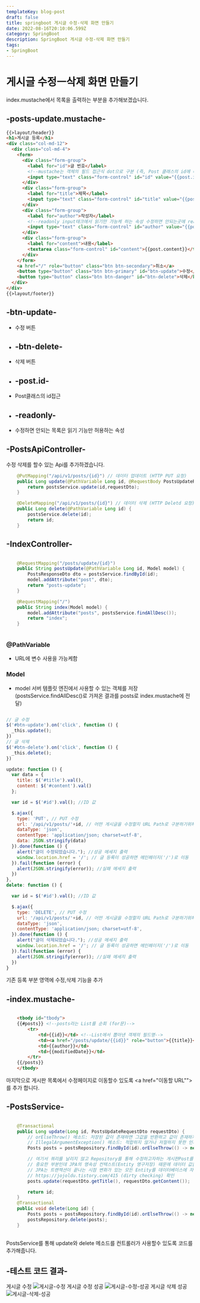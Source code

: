 ```yaml
---
templateKey: blog-post
draft: false
title: springboot 게시글 수정-삭제 화면 만들기
date: 2022-08-16T20:10:06.599Z
category: SpringBoot
description: SpringBoot 게시글 수정-삭제 화면 만들기
tags: 
- SpringBoot
---
```

# **게시글 수정ㅡ삭제 화면 만들기**
index.mustache에서 목록을 출력하는 부분을 추가해보겠습니다.
## **\-posts-update.mustache-**
```html
{{>layout/header}}
<h1>게시글 등록</h1>
<div class="col-md-12">
  <div class="col-md-4">
    <form>
      <div class="form-group">
        <label for="id">글 번호</label>
        <!--mustache는 객체의 필드 접근식 dot으로 구분 (즉, Post 클래스의 id에 대한 접근은 post.id로 사용 가능)-->
        <input type="text" class="form-control" id="id" value="{{post.id}}" readonly>
      </div>
      <div class="form-group">
        <label for="title">제목</label>
        <input type="text" class="form-control" id="title" value="{{post.title}}">
      </div>
      <div class="form-group">
        <label for="author">작성자</label>
        <!--readonly input태크에서 읽기만 가능케 하는 속성 수정하면 안되는곳에 readonly속성 사용 -->
        <input type="text" class="form-control" id="author" value="{{post.author}}" readonly>
      </div>
      <div class="form-group">
        <label for="content">내용</label>
        <textarea class="form-control" id="content">{{post.content}}</textarea>
      </div>
    </form>
    <a href="/" role="button" class="btn btn-secondary">취소</a>
    <button type="button" class="btn btn-primary" id="btn-update">수정</button>
    <button type="button" class="btn btn-danger" id="btn-delete">삭제</button>
  </div>
</div>
{{>layout/footer}}
```
## **\-btn-update-**
* 수정 버튼

* ## **\-btn-delete-**
* 삭제 버튼

* ## **\-post.id-**
* Post클래스의 id접근

* ## **\-readonly-**
* 수정하면 안되는 목록은 읽기 기능만 허용하는 속성

## **\-PostsApiController-**
수정 삭제를 할수 있는 Api를 추가하겠습니다.

```java
    @PutMapping("/api/v1/posts/{id}") // 데이터 업데이트 (HTTP PUT 요청)
    public Long update(@PathVariable Long id, @RequestBody PostsUpdateRequestDto requestDto) {
        return postsService.update(id,requestDto);
    }

    @DeleteMapping("/api/v1/posts/{id}") // 데이터 삭제 (HTTP Deletd 요청)
    public Long delete(@PathVariable Long id) {
        postsService.delete(id);
        return id;
    }
```

## **\-IndexController-**
```java

    @RequestMapping("/posts/update/{id}")
    public String postsUpdate(@PathVariable Long id, Model model) {
        PostsResponseDto dto = postsService.findById(id);
        model.addAttribute("post", dto);
        return "posts-update";
    }

    @RequestMapping("/")
    public String index(Model model) {
        model.addAttribute("posts", postsService.findAllDesc());
        return "index";
    }
    
```

### **@PathVariable**
* URL에 변수 사용을 가능케함

### **Model**
* model 서버 템플릿 엔진에서 사용할 수 있는 객체를 저장 (postsService.findAllDesc()로 가져온 결과를 posts로 index.mustache에 전달)

```js

// 글 수정
$('#btn-update').on('click', function () {
  _this.update();
})
// 글 삭제
$('#btn-delete').on('click', function () {
  _this.delete();
})

update: function () {
  var data = {
    title: $('#title').val(),
    content: $('#content').val()
  };

  var id = $('#id').val(); //ID 값

  $.ajax({
    type: 'PUT', // PUT 수정
    url: '/api/v1/posts/'+id, // 어떤 게시글을 수정할지 URL Path로 구분하기위해 id추가
    dataType: 'json',
    contentType: 'application/json; charset=utf-8',
    data: JSON.stringify(data)
  }).done(function () {
    alert("글이 수정되었습니다."); //성공 메세지 출력
    window.location.href = '/'; // 글 등록이 성공하면 메인페이지('/')로 이동
  }).fail(function (error) {
    alert(JSON.stringify(error)); //실패 메세지 출력
  })
},
delete: function () {

  var id = $('#id').val(); //ID 값

  $.ajax({
    type: 'DELETE', // PUT 수정
    url: '/api/v1/posts/'+id, // 어떤 게시글을 수정할지 URL Path로 구분하기위해 id추가
    dataType: 'json',
    contentType: 'application/json; charset=utf-8',
  }).done(function () {
    alert("글이 삭제되었습니다."); //성공 메세지 출력
    window.location.href = '/'; // 글 등록이 성공하면 메인페이지('/')로 이동
  }).fail(function (error) {
    alert(JSON.stringify(error)); //실패 메세지 출력
  })
}
```
기존 등록 부분 영역에 수정,삭제 기능을 추가

## **\-index.mustache-**
```html

    <tbody id="tbody">
    {{#posts}} <!--posts라는 List를 순회 (for문)-->
        <tr>
            <td>{{id}}</td> <!--List에서 뽑아낸 객체의 필드명-->
            <td><a href="/posts/update/{{id}}" role="button">{{title}}</a></td>
            <td>{{author}}</td>
            <td>{{modifiedDate}}</td>
        </tr>
    {{/posts}}
    </tbody>
```
마지막으로 게시판 목록에서 수정페이지로 이동할수 있도록 <a href="이동할 URL""></a>를 추가 합니다.

## **\-PostsService-**
```java

    @Transactional
    public Long update(Long id, PostsUpdateRequestDto requestDto) {
        // orElseThrow() 메소드: 저장된 값이 존재하면 그값을 반환하고 값이 존재하지 않으면 인수로 전달된 예를를 발생시킵니다.
        // IllegalArgumentException() 메소드: 적합하지 않거나 저절하지 못한 인자를 메소드에 넘겨주었을때 반환
        Posts posts = postsRepository.findById(id).orElseThrow(() -> new IllegalArgumentException("해당 게시글이 없습니다. id = " + id));

        // 여기서 쿼리를 날리지 않고 Repository를 통해 수정하고자하는 게시판Post를 가져옵니다
        // 중요한 부분인데 JPA의 영속성 컨텍스트(Entity 영구저장) 때문에 데이터 값을 변경하면 트랜잭션이 끝나는 시점에 해당 테이블에 변경부을 반영 (즉 Entity 객체값만 변경하면 update쿼리를 날릴필요 없음)
        // JPA는 트랜잭션이 끝나는 시점 변화가 있는 모든 Entity를 데이터베이스에 자동 반영합니다.
        // https://jojoldu.tistory.com/415 (dirty checking) 확인
        posts.update(requestDto.getTitle(), requestDto.getContent());

        return id;
    }
    @Transactional
    public void delete(Long id) {
        Posts posts = postsRepository.findById(id).orElseThrow(() -> new IllegalArgumentException("해당 게시글이 없습니다. id = " + id));
        postsRepository.delete(posts);
    }
    
```
PostsService를 통해 update와 delete 메소드를 컨트롤러가 사용할수 있도록 코드를 추가해줍니다.

## **\-테스트 코드 결과-**
게시글 수정
![게시글-수정](/assets/게시글-수정.png "게시글-수정")
게시글 수정 성공
![게시글-수정-성공](/assets/게시글-수정-성공.png "게시글-수정-성공")
게시글 삭제 성공
![게시글-삭제-성공](/assets/게시글-삭제-성공.png "게시글-삭제-성공")